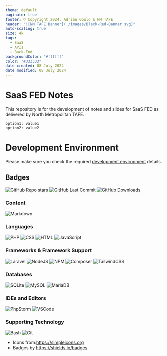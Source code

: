 ```yaml
---
theme: default
paginate: true
footer: © Copyright 2024, Adrian Gould & NM TAFE
header: "![NM TAFE Banner](./images/Black-Red-Banner.svg)"
auto-scaling: true
size: 4k
tags:
  - SaaS
  - APIs
  - Back-End
backgroundColor: "#ffffff"
color: "#333333"
date created: 08 July 2024
date modified: 08 July 2024
---
```


# SaaS FED Notes

This repository is for the development of notes and slides for SaaS FED as delivered by North Metropolitan TAFE.



```table-of-contents
option1: value1
option2: value2
```

# Development Environment

Please make sure you check the required [development environment](session-01/Development-Environments.md) details.

## Badges

![GitHub Repo stars](https://img.shields.io/github/stars/AdyGCode/SaaS-FED-Notes?style=for-the-badge)
![GitHub Last Commit](https://img.shields.io/github/last-commit/AdyGCode/ISaaS-FED-Notes?style=for-the-badge)
![GitHub Downloads](https://img.shields.io/github/downloads/AdyGCode/SaaS-FED-Notes/total?style=for-the-badge)

### Content
![Markdown](https://img.shields.io/badge/markdown-000000.svg?style=for-the-badge&logo=markdown&logoColor=white)

### Languages
![PHP](https://img.shields.io/badge/php-000000?style=for-the-badge&logo=php&logoColor=777BB4)
![CSS](https://img.shields.io/badge/css3-000000?style=for-the-badge&logo=css3&logoColor=1572B6)
![HTML](https://img.shields.io/badge/html5-000000?style=for-the-badge&logo=html5&logoColor=E34F26)
![JavaScript](https://img.shields.io/badge/javascript-000000?style=for-the-badge&logo=javascript&logoColor=F7DF1E)


### Frameworks & Framework Support
![Laravel](https://img.shields.io/badge/laravel-FF2D20?style=for-the-badge&logo=laravel&logoColor=ffffff)
![NodeJS](https://img.shields.io/badge/node.js-5FA04E?style=for-the-badge&logo=nodedotjs&logoColor=ffffff)
![NPM](https://img.shields.io/badge/npm-CB3837?style=for-the-badge&logo=npm&logoColor=ffffff)
![Composer](https://img.shields.io/badge/composer-3670A0?style=for-the-badge&logo=composer&logoColor=ffffff)
![TailwindCSS](https://img.shields.io/badge/tailwindcss-06B6D4?style=for-the-badge&logo=tailwindcss&logoColor=ffffff)

### Databases
![SQLite](https://img.shields.io/badge/SQLite-003B57?style=for-the-badge&logo=sqlite&logoColor=ffffff)
![MySQL](https://img.shields.io/badge/MySQL-4479A1?style=for-the-badge&logo=mysql&logoColor=ffffff)
![MariaDB](https://img.shields.io/badge/mariadb-003545?style=for-the-badge&logo=mariadb&logoColor=ffffff)

### IDEs and Editors
![PhpStorm](https://img.shields.io/badge/phpstorm-000000?style=for-the-badge&logo=phpstorm&logoColor=ffffff)
![VSCode](https://img.shields.io/badge/vscode-000000?style=for-the-badge&logo=vscode&logoColor=ffffff)


### Supporting Technology
![Bash](https://img.shields.io/badge/bash-4EAA25?style=for-the-badge&logo=gnubash&logoColor=ffffff)
![Git](https://img.shields.io/badge/git-F05032?style=for-the-badge&logo=git&logoColor=ffffff)


- Icons from:https://simpleicons.org
- Badges by https://shields.io/badges
